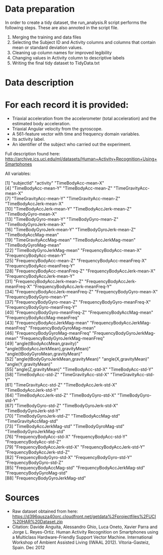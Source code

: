 # Data preparation

In order to create a tidy dataset, the run_analysis.R script performs the following steps. These are also annoted in the script file.

1) Merging the training and data files
2) Selecting the Subject ID and Activity columns and columns that contain mean or standard deviation values.
3) Cleaning up column names for improved legibility
4) Changing values in Activity column to descriptive labels
5) Writing the final tidy dataset to TidyData.txt

# Data description

For each record it is provided:
======================================

- Triaxial acceleration from the accelerometer (total acceleration) and the estimated body acceleration.
- Triaxial Angular velocity from the gyroscope. 
- A 561-feature vector with time and frequency domain variables. 
- Its activity label. 
- An identifier of the subject who carried out the experiment.

Full description found here: http://archive.ics.uci.edu/ml/datasets/Human+Activity+Recognition+Using+Smartphones

All variables:

 [1] "subjectId"                            "activity"                             "TimeBodyAcc-mean-X"                  
 [4] "TimeBodyAcc-mean-Y"                   "TimeBodyAcc-mean-Z"                   "TimeGravityAcc-mean-X"               
 [7] "TimeGravityAcc-mean-Y"                "TimeGravityAcc-mean-Z"                "TimeBodyAccJerk-mean-X"              
[10] "TimeBodyAccJerk-mean-Y"               "TimeBodyAccJerk-mean-Z"               "TimeBodyGyro-mean-X"                 
[13] "TimeBodyGyro-mean-Y"                  "TimeBodyGyro-mean-Z"                  "TimeBodyGyroJerk-mean-X"             
[16] "TimeBodyGyroJerk-mean-Y"              "TimeBodyGyroJerk-mean-Z"              "TimeBodyAccMag-mean"                 
[19] "TimeGravityAccMag-mean"               "TimeBodyAccJerkMag-mean"              "TimeBodyGyroMag-mean"                
[22] "TimeBodyGyroJerkMag-mean"             "FrequencyBodyAcc-mean-X"              "FrequencyBodyAcc-mean-Y"             
[25] "FrequencyBodyAcc-mean-Z"              "FrequencyBodyAcc-meanFreq-X"          "FrequencyBodyAcc-meanFreq-Y"         
[28] "FrequencyBodyAcc-meanFreq-Z"          "FrequencyBodyAccJerk-mean-X"          "FrequencyBodyAccJerk-mean-Y"         
[31] "FrequencyBodyAccJerk-mean-Z"          "FrequencyBodyAccJerk-meanFreq-X"      "FrequencyBodyAccJerk-meanFreq-Y"     
[34] "FrequencyBodyAccJerk-meanFreq-Z"      "FrequencyBodyGyro-mean-X"             "FrequencyBodyGyro-mean-Y"            
[37] "FrequencyBodyGyro-mean-Z"             "FrequencyBodyGyro-meanFreq-X"         "FrequencyBodyGyro-meanFreq-Y"        
[40] "FrequencyBodyGyro-meanFreq-Z"         "FrequencyBodyAccMag-mean"             "FrequencyBodyAccMag-meanFreq"        
[43] "FrequencyBodyAccJerkMag-mean"         "FrequencyBodyAccJerkMag-meanFreq"     "FrequencyBodyGyroMag-mean"           
[46] "FrequencyBodyGyroMag-meanFreq"        "FrequencyBodyGyroJerkMag-mean"        "FrequencyBodyGyroJerkMag-meanFreq"   
[49] "angle(tBodyAccMean,gravity)"          "angle(tBodyAccJerkMean),gravityMean)" "angle(tBodyGyroMean,gravityMean)"    
[52] "angle(tBodyGyroJerkMean,gravityMean)" "angle(X,gravityMean)"                 "angle(Y,gravityMean)"                
[55] "angle(Z,gravityMean)"                 "TimeBodyAcc-std-X"                    "TimeBodyAcc-std-Y"                   
[58] "TimeBodyAcc-std-Z"                    "TimeGravityAcc-std-X"                 "TimeGravityAcc-std-Y"                
[61] "TimeGravityAcc-std-Z"                 "TimeBodyAccJerk-std-X"                "TimeBodyAccJerk-std-Y"               
[64] "TimeBodyAccJerk-std-Z"                "TimeBodyGyro-std-X"                   "TimeBodyGyro-std-Y"                  
[67] "TimeBodyGyro-std-Z"                   "TimeBodyGyroJerk-std-X"               "TimeBodyGyroJerk-std-Y"              
[70] "TimeBodyGyroJerk-std-Z"               "TimeBodyAccMag-std"                   "TimeGravityAccMag-std"               
[73] "TimeBodyAccJerkMag-std"               "TimeBodyGyroMag-std"                  "TimeBodyGyroJerkMag-std"             
[76] "FrequencyBodyAcc-std-X"               "FrequencyBodyAcc-std-Y"               "FrequencyBodyAcc-std-Z"              
[79] "FrequencyBodyAccJerk-std-X"           "FrequencyBodyAccJerk-std-Y"           "FrequencyBodyAccJerk-std-Z"          
[82] "FrequencyBodyGyro-std-X"              "FrequencyBodyGyro-std-Y"              "FrequencyBodyGyro-std-Z"             
[85] "FrequencyBodyAccMag-std"              "FrequencyBodyAccJerkMag-std"          "FrequencyBodyGyroMag-std"            
[88] "FrequencyBodyGyroJerkMag-std"        

# Sources
* Raw dataset obtained from here: https://d396qusza40orc.cloudfront.net/getdata%2Fprojectfiles%2FUCI%20HAR%20Dataset.zip
* Citation: Davide Anguita, Alessandro Ghio, Luca Oneto, Xavier Parra and Jorge L. Reyes-Ortiz. Human Activity Recognition on Smartphones using a Multiclass Hardware-Friendly Support Vector Machine. International Workshop of Ambient Assisted Living (IWAAL 2012). Vitoria-Gasteiz, Spain. Dec 2012
